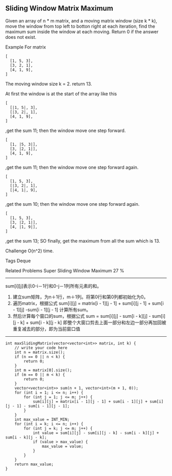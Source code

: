 ## Sliding Window Matrix Maximum  ##

Given an array of n * m matrix, and a moving matrix window (size k * k), move the window from top left to botton right at each iteration, find the maximum sum inside the window at each moving.
Return 0 if the answer does not exist.


Example
For matrix

	[
	  [1, 5, 3],
	  [3, 2, 1],
	  [4, 1, 9],
	]
The moving window size k = 2. 
return 13.

At first the window is at the start of the array like this

	[
	  [|1, 5|, 3],
	  [|3, 2|, 1],
	  [4, 1, 9],
	]
,get the sum 11;
then the window move one step forward.

	[
	  [1, |5, 3|],
	  [3, |2, 1|],
	  [4, 1, 9],
	]
,get the sum 11;
then the window move one step forward again.

	[
	  [1, 5, 3],
	  [|3, 2|, 1],
	  [|4, 1|, 9],
	]
,get the sum 10;
then the window move one step forward again.

	[
	  [1, 5, 3],
	  [3, |2, 1|],
	  [4, |1, 9|],
	]
,get the sum 13;
SO finally, get the maximum from all the sum which is 13.

Challenge 
O(n^2) time.

Tags 
Deque

Related Problems 
Super Sliding Window Maximum 27 %

----------
sum[i][j]表示0-i－1行和0-j－1列所有元素的和。

1. 建立sum矩阵，为n＋1行，m＋1列。将第0行和第0列都初始化为0。
2. 遍历matrix，根据公式 sum[i][j] = matrix[i - 1][j - 1] + sum[i][j - 1] + sum[i - 1][j] -sum[i - 1][j - 1] 计算所有sum。
3. 然后计算每个窗口的sum，根据公式 sum = sum[i][j] - sum[i - k][j] - sum[i][j - k] + sum[i - k][j - k] 即整个大窗口剪去上面一部分和左边一部分再加回被重复减去的部分，即为当前窗口值

----------

 
	int maxSlidingMatrix(vector<vector<int>> matrix, int k) {
	    // write your code here
	    int n = matrix.size();
	    if (n == 0 || n < k) {
	        return 0;
	    }
	    int m = matrix[0].size();
	    if (m == 0 || m < k) {
	        return 0;
	    }
	    vector<vector<int>> sum(n + 1, vector<int>(m + 1, 0));
	    for (int i = 1; i <= n; i++) {
	        for (int j = 1; j <= m; j++) {
	            sum[i][j] = matrix[i - 1][j - 1] + sum[i - 1][j] + sum[i][j - 1] - sum[i - 1][j - 1];
	        }
	    }
	    int max_value = INT_MIN;
	    for (int i = k; i <= n; i++) {
	        for (int j = k; j <= m; j++) {
	            int value = sum[i][j] - sum[i][j - k] - sum[i - k][j] + sum[i - k][j - k];
	            if (value > max_value) {
	                max_value = value;
	            }
	        }
	    }
	    return max_value;
	}